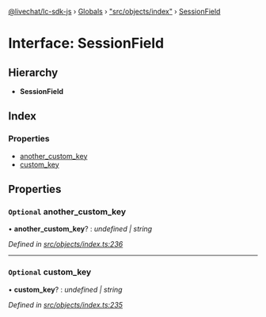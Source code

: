 [@livechat/lc-sdk-js](../README.md) › [Globals](../globals.md) › ["src/objects/index"](../modules/_src_objects_index_.md) › [SessionField](_src_objects_index_.sessionfield.md)

# Interface: SessionField

## Hierarchy

* **SessionField**

## Index

### Properties

* [another_custom_key](_src_objects_index_.sessionfield.md#optional-another_custom_key)
* [custom_key](_src_objects_index_.sessionfield.md#optional-custom_key)

## Properties

### `Optional` another_custom_key

• **another_custom_key**? : *undefined | string*

*Defined in [src/objects/index.ts:236](https://github.com/livechat/lc-sdk-js/blob/de56f05/src/objects/index.ts#L236)*

___

### `Optional` custom_key

• **custom_key**? : *undefined | string*

*Defined in [src/objects/index.ts:235](https://github.com/livechat/lc-sdk-js/blob/de56f05/src/objects/index.ts#L235)*
